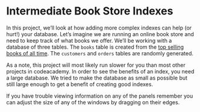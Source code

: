 # Intermediate Book Store Indexes

In this project, we’ll look at how adding more complex indexes can help
(or hurt!) your database. Let’s imagine we are running an online book
store and need to keep track of what books we offer. We’ll be working
with a database of three tables. The `books` table is created from the
[top selling books of all
time](https://en.wikipedia.org/wiki/List_of_best-selling_books). The
`customers` and `orders` tables are randomly generated.

As a note, this project will most likely run slower for you than most
other projects in codeacademy. In order to see the benefits of an index,
you need a large database. We tried to make the database as small as
possible but still large enough to get a benefit of creating good
indexes.

If you have trouble viewing information on any of the panels remember
you can adjust the size of any of the windows by dragging on their
edges.
